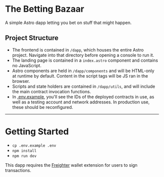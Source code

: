 # The Betting Bazaar
A simple Astro dapp letting you bet on stuff that might happen.

## Project Structure

- The frontend is contained in `/dapp`, which houses the entire Astro project. Navigate into that directory before opening a console to run it.
- The landing page is contained in a `index.astro` component and contains no JavaScript.
- Astro components are held in `/dapp/components` and will be HTML-only at runtime by default. Content in the script tags will be JS ran in the browser.
- Scripts and state holders are contained in `/dapp/utils`, and will include the main contract invocation functions.
- In [.env.example](./.env.example), you'll see the IDs of the deployed contracts in use, as well as a testing account and network addresses. In production use, these should be reconfigured.

---
<!-- The following is the Frontend Template's README.md -->

# Getting Started

- `cp .env.example .env`
- `npm install`
- `npm run dev`

This dapp requires the [Freighter](https://www.freighter.app/) wallet extension for users to sign transactions.